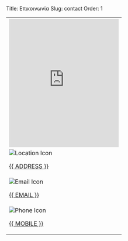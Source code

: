 Title: Επικοινωνία
Slug: contact
Order: 1


<table class="post-content" style="background:none; border:none">
    <tr >
        <!-- Map in the first row -->
        <td colspan="2" style="background:none; border:none">
            <iframe src="https://www.google.com/maps/embed?pb=!1m18!1m12!1m3!1d3147.470283633111!2d23.737692499999994!3d37.919442499999995!2m3!1f0!2f0!3f0!3m2!1i1024!2i768!4f13.1!3m3!1m2!1s0x14a1bddd0c15cecd%3A0x6b4c9fdbd96baeb1!2zzonPgc-Jzr_PgiDOnM6sz4TPg863IDcwLCDOhs67zrnOvM6_z4IgMTc0IDU2!5e0!3m2!1sel!2sgr!4v1707293961096!5m2!1sel!2sgr"
                style="border:0; height:350px; width:100%;" 
                allowfullscreen="true" 
                loading="eager" 
                referrerpolicy="no-referrer-when-downgrade"></iframe>
        </td>
    </tr>
    <tr>
        <!-- Contact details in the second row -->
        <td style="background:none; border:none">
            <div class="contact-item">
                <img src="{{ SITEURL }}/images/locate.png" alt="Location Icon" class="reduced-width">
                <p><a href="https://maps.app.goo.gl/RstcEQ91LDKZVg2d8" target="_blank">{{ ADDRESS }}</a></p>
            </div>
        </td>
    </tr>
    <tr>
        <td style="background:none; border:none">
            <div class="contact-item">
                <img src="{{ SITEURL }}/images/email.png" alt="Email Icon" class="reduced-width">
                <p><a href="mailto:{{ EMAIL }}" target="_blank">{{ EMAIL }}</a></p>
            </div>
        </td>
    </tr>
    <tr>
         <td style="background:none; border:none">
            <div class="contact-item">
                <img src="{{ SITEURL }}/images/tel.png" alt="Phone Icon" class="reduced-width">
                <p><a href="tel:{{ MOBILE }}" target="_blank">{{ MOBILE }}</a></p>
            </div>
        </td>
    </tr>
</table>

